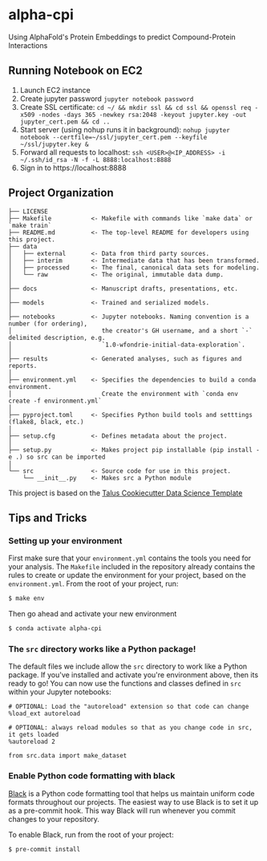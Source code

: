 # alpha-cpi

Using AlphaFold's Protein Embeddings to predict Compound-Protein Interactions

## Running Notebook on EC2
1. Launch EC2 instance
2. Create jupyter password `jupyter notebook password`
3. Create SSL certificate: `cd ~/ && mkdir ssl && cd ssl && openssl req -x509 -nodes -days 365 -newkey rsa:2048 -keyout jupyter.key -out jupyter_cert.pem && cd ..`
4. Start server (using nohup runs it in background): `nohup jupyter notebook --certfile=~/ssl/jupyter_cert.pem --keyfile ~/ssl/jupyter.key &`
5. Forward all requests to localhost: `ssh <USER>@<IP_ADDRESS> -i ~/.ssh/id_rsa -N -f -L 8888:localhost:8888`
6. Sign in to https://localhost:8888

## Project Organization

```
├── LICENSE
├── Makefile           <- Makefile with commands like `make data` or `make train`
├── README.md          <- The top-level README for developers using this project.
├── data
│   ├── external       <- Data from third party sources.
│   ├── interim        <- Intermediate data that has been transformed.
│   ├── processed      <- The final, canonical data sets for modeling.
│   └── raw            <- The original, immutable data dump.
│
├── docs               <- Manuscript drafts, presentations, etc.
│
├── models             <- Trained and serialized models.
│
├── notebooks          <- Jupyter notebooks. Naming convention is a number (for ordering),
│                         the creator's GH username, and a short `-` delimited description, e.g.
│                         `1.0-wfondrie-initial-data-exploration`.
│
├── results            <- Generated analyses, such as figures and reports.
│
├── environment.yml    <- Specifies the dependencies to build a conda environment.
│                         Create the environment with `conda env create -f environment.yml`
│
├── pyproject.toml     <- Specifies Python build tools and setttings (flake8, black, etc.)
│
├── setup.cfg          <- Defines metadata about the project. 
│
├── setup.py           <- Makes project pip installable (pip install -e .) so src can be imported
│
└── src                <- Source code for use in this project.
    └── __init__.py    <- Makes src a Python module
```

This project is based on the [Talus Cookiecutter Data Science Template](https://github.com/TalusBio/cookiecutter-data-science)

## Tips and Tricks

### Setting up your environment

First make sure that your `environment.yml` contains the tools you need for
your analysis. The `Makefile` included in the repository already contains
the rules to create or update the environment for your project, based on 
the `environment.yml`. From the root of your project, run:

``` bash
$ make env
```

Then go ahead and activate your new environment

``` bash
$ conda activate alpha-cpi
```

### The `src` directory works like a Python package!

The default files we include allow the `src` directory to work like a Python
package. If you've installed and activate you're environment above, then its
ready to go! You can now use the functions and classes defined in `src` within
your Jupyter notebooks:

``` jupyter-notebook
# OPTIONAL: Load the "autoreload" extension so that code can change
%load_ext autoreload

# OPTIONAL: always reload modules so that as you change code in src, it gets loaded
%autoreload 2

from src.data import make_dataset
```

### Enable Python code formatting with black

[Black](https://black.readthedocs.io/en/stable/) is a Python code formatting
tool that helps us maintain uniform code formats throughout our projects.
The easiest way to use Black is to set it up as a pre-commit hook. This way
Black will run whenever you commit changes to your repository.

To enable Black, run from the root of your project:

``` bash
$ pre-commit install
```
